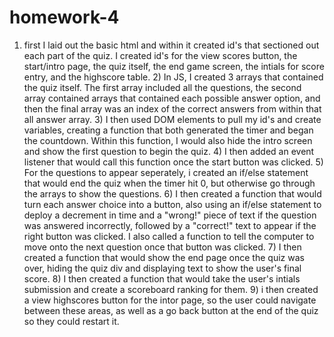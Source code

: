 # homework-4

1) first I laid out the basic html and within it created id's that sectioned out each part of the quiz. I created id's for the view scores button, the start/intro page, the quiz itself, the end game screen, the intials for score entry, and the highscore table. 2) In JS, I created 3 arrays that contained the quiz itself. The first array included all the questions, the second array contained arrays that contained each possible answer option, and then the final array was an index of the correct answers from within that all answer array. 3) I then used DOM elements to pull my id's and create variables, creating a function that both generated the timer and began the countdown. Within this function, I would also hide the intro screen and show the first question to begin the quiz. 4) I then added an event listener that would call this function once the start button was clicked. 5) For the questions to appear seperately, i created an if/else statement that would end the quiz when the timer hit 0, but otherwise go through the arrays to show the questions. 6) I then created a function that would turn each answer choice into a button, also using an if/else statement to deploy a decrement in time and a "wrong!" piece of text if the question was answered incorrectly, followed by a "correct!" text to appear if the right button was clicked. I also called a function to tell the computer to move onto the next question once that button was clicked. 7) I then created a function that would show the end page once the quiz was over, hiding the quiz div and displaying text to show the user's final score. 8) I then created a function that would take the user's intials submission and create a scoreboard ranking for them. 9) i then created a view highscores button for the intor page, so the user could navigate between these areas, as well as a go back button at the end of the quiz so they could restart it. 
